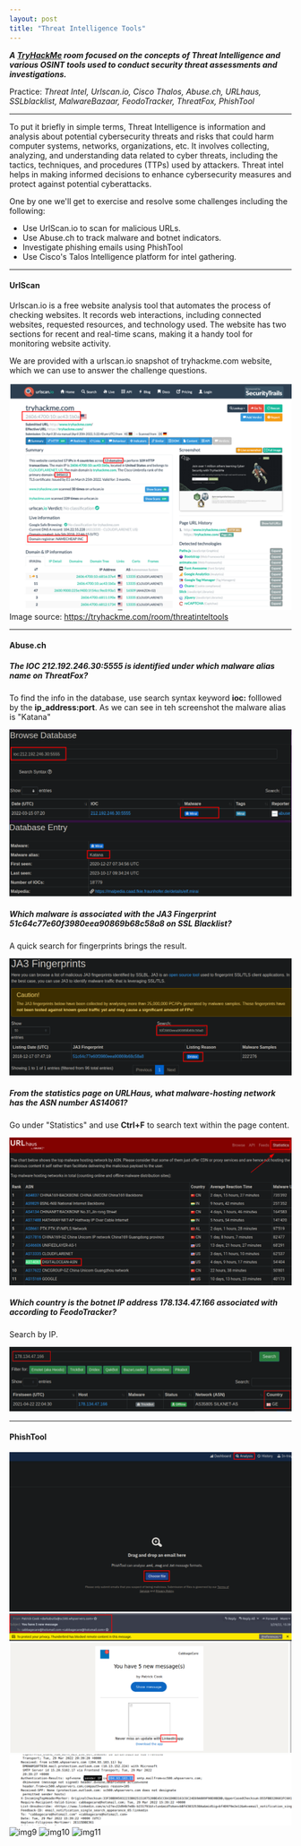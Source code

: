 ```yaml
---
layout: post
title: "Threat Intelligence Tools"
---
```




***A [TryHackMe](https://tryhackme.com/room/threatinteltools) room focused on the concepts of Threat Intelligence and various OSINT tools used to conduct security threat assessments and investigations.***

  Practice: *Threat Intel, Urlscan.io, Cisco Thalos, Abuse.ch, URLhaus, SSLblacklist, MalwareBazaar, FeodoTracker, ThreatFox, PhishTool* 

---------------------



To put it briefly in simple terms, Threat Intelligence is information and analysis about potential cybersecurity threats and risks that could harm computer systems, networks, organizations, etc. It involves collecting, analyzing, and understanding data related to cyber threats, including the tactics, techniques, and procedures (TTPs) used by attackers. Threat intel helps in making informed decisions to enhance cybersecurity measures and protect against potential cyberattacks.

One by one we'll get to exercise and resolve some challenges including the following: 

- Use UrlScan.io to scan for malicious URLs.
- Use Abuse.ch to track malware and botnet indicators.
- Investigate phishing emails using PhishTool
- Use Cisco's Talos Intelligence platform for intel gathering.

-----
#### UrlScan
Urlscan.io is a free website analysis tool that automates the process of checking websites. It records web interactions, including connected websites, requested resources, and technology used. The website has two sections for recent and real-time scans, making it a handy tool for monitoring website activity.

We are provided with a urlscan.io snapshot of tryhackme.com website, which we can use to answer the challenge questions.

![img1](/assets/images/threat_intel_tools/img1.png)
Image source: https://tryhackme.com/room/threatinteltools


---------------
#### Abuse.ch


##### The IOC 212.192.246.30:5555 is identified under which malware alias name on ThreatFox?

To find the info in the database, use search syntax keyword **ioc:** folllowed by the **ip_address:port**. As we can see in teh screenshot the malware alias is "Katana"

![img2](/assets/images/threat_intel_tools/img2.png)

##### Which malware is associated with the JA3 Fingerprint 51c64c77e60f3980eea90869b68c58a8 on SSL Blacklist?
A quick search for fingerprints brings the result.


![img3](/assets/images/threat_intel_tools/img3.png)

##### From the statistics page on URLHaus, what malware-hosting network has the ASN number AS14061? 
Go under "Statistics" and use **Ctrl+F** to search text within the page content.

![img4](/assets/images/threat_intel_tools/img4.png)

##### Which country is the botnet IP address 178.134.47.166 associated with according to FeodoTracker?
Search by IP.

![img5](/assets/images/threat_intel_tools/img5.png)

----------

#### PhishTool 




![img6](/assets/images/threat_intel_tools/img6.png)
![img7](/assets/images/threat_intel_tools/img7.png)
![img8](/assets/images/threat_intel_tools/img8.png)
![img9](/assets/images/threat_intel_tools/img9.png)
![img10](/assets/images/threat_intel_tools/img10.png)
![img11](/assets/images/threat_intel_tools/img11.png)
